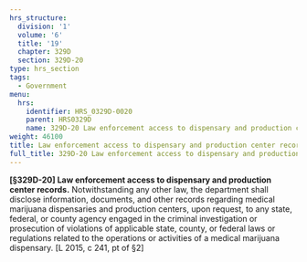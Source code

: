 ```yaml
---
hrs_structure:
  division: '1'
  volume: '6'
  title: '19'
  chapter: 329D
  section: 329D-20
type: hrs_section
tags:
  - Government
menu:
  hrs:
    identifier: HRS_0329D-0020
    parent: HRS0329D
    name: 329D-20 Law enforcement access to dispensary and production center records
weight: 46100
title: Law enforcement access to dispensary and production center records
full_title: 329D-20 Law enforcement access to dispensary and production center records
---
```

**[§329D-20] Law enforcement access to dispensary and production center records.** Notwithstanding any other law, the department shall disclose information, documents, and other records regarding medical marijuana dispensaries and production centers, upon request, to any state, federal, or county agency engaged in the criminal investigation or prosecution of violations of applicable state, county, or federal laws or regulations related to the operations or activities of a medical marijuana dispensary. [L 2015, c 241, pt of §2]